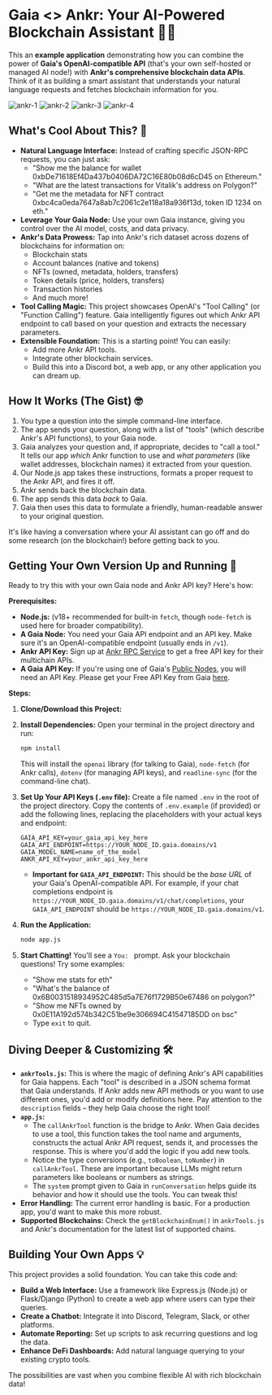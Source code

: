 # Gaia <> Ankr: Your AI-Powered Blockchain Assistant 🤖🔗

This an **example application** demonstrating how you can combine the power of **Gaia's OpenAI-compatible API** (that's your own self-hosted or managed AI node!) with **Ankr's comprehensive blockchain data APIs**. Think of it as building a smart assistant that understands your natural language requests and fetches blockchain information for you.


![ankr-1](https://github.com/user-attachments/assets/cdc76be3-4cf4-4b97-b7da-2b0a516dc895)
![ankr-2](https://github.com/user-attachments/assets/bb3c0f9e-ea21-4b95-82d1-6a38a31bbe8a)
![ankr-3](https://github.com/user-attachments/assets/222199fb-a6a0-4c59-b3b3-045fd2808f82)
![ankr-4](https://github.com/user-attachments/assets/bb1614ba-1e99-46f7-8182-416d4d6eda1f)

## What's Cool About This? 🤩

*   **Natural Language Interface:** Instead of crafting specific JSON-RPC requests, you can just ask:
    *   "Show me the balance for wallet 0xbDe71618Ef4Da437b0406DA72C16E80b08d6cD45 on Ethereum."
    *   "What are the latest transactions for Vitalik's address on Polygon?"
    *   "Get me the metadata for NFT contract 0xbc4ca0eda7647a8ab7c2061c2e118a18a936f13d, token ID 1234 on eth."
*   **Leverage Your Gaia Node:** Use your own Gaia instance, giving you control over the AI model, costs, and data privacy.
*   **Ankr's Data Prowess:** Tap into Ankr's rich dataset across dozens of blockchains for information on:
    *   Blockchain stats
    *   Account balances (native and tokens)
    *   NFTs (owned, metadata, holders, transfers)
    *   Token details (price, holders, transfers)
    *   Transaction histories
    *   And much more!
*   **Tool Calling Magic:** This project showcases OpenAI's "Tool Calling" (or "Function Calling") feature. Gaia intelligently figures out which Ankr API endpoint to call based on your question and extracts the necessary parameters.
*   **Extensible Foundation:** This is a starting point! You can easily:
    *   Add more Ankr API tools.
    *   Integrate other blockchain services.
    *   Build this into a Discord bot, a web app, or any other application you can dream up.

## How It Works (The Gist) 🤓

1.  You type a question into the simple command-line interface.
2.  The app sends your question, along with a list of "tools" (which describe Ankr's API functions), to your Gaia node.
3.  Gaia analyzes your question and, if appropriate, decides to "call a tool." It tells our app *which* Ankr function to use and *what parameters* (like wallet addresses, blockchain names) it extracted from your question.
4.  Our Node.js app takes these instructions, formats a proper request to the Ankr API, and fires it off.
5.  Ankr sends back the blockchain data.
6.  The app sends this data *back* to Gaia.
7.  Gaia then uses this data to formulate a friendly, human-readable answer to your original question.

It's like having a conversation where your AI assistant can go off and do some research (on the blockchain!) before getting back to you.

## Getting Your Own Version Up and Running 🚀

Ready to try this with your own Gaia node and Ankr API key? Here's how:

**Prerequisites:**

*   **Node.js:** (v18+ recommended for built-in `fetch`, though `node-fetch` is used here for broader compatibility).
*   **A Gaia Node:** You need your Gaia API endpoint and an API key. Make sure it's an OpenAI-compatible endpoint (usually ends in `/v1`).
*   **Ankr API Key:** Sign up at [Ankr RPC Service](https://www.ankr.com/rpc/?utm_referral=uLW8gqj8P6) to get a free API key for their multichain APIs.
*   **A Gaia API Key:** If you're using one of Gaia's [Public Nodes](https://docs.gaianet.ai/nodes/), you will need an API Key. Please get your Free API Key from Gaia [here](https://docs.gaianet.ai/getting-started/authentication).

**Steps:**

1.  **Clone/Download this Project:**
2.  **Install Dependencies:**
    Open your terminal in the project directory and run:
    ```bash
    npm install
    ```
    This will install the `openai` library (for talking to Gaia), `node-fetch` (for Ankr calls), `dotenv` (for managing API keys), and `readline-sync` (for the command-line chat).

3.  **Set Up Your API Keys (`.env` file):**
    Create a file named `.env` in the root of the project directory. Copy the contents of `.env.example` (if provided) or add the following lines, replacing the placeholders with your actual keys and endpoint:

    ```env
    GAIA_API_KEY=your_gaia_api_key_here
    GAIA_API_ENDPOINT=https://YOUR_NODE_ID.gaia.domains/v1
    GAIA_MODEL_NAME=name_of_the_model
    ANKR_API_KEY=your_ankr_api_key_here
    ```
    *   **Important for `GAIA_API_ENDPOINT`:** This should be the *base URL* of your Gaia's OpenAI-compatible API. For example, if your chat completions endpoint is `https://YOUR_NODE_ID.gaia.domains/v1/chat/completions`, your `GAIA_API_ENDPOINT` should be `https://YOUR_NODE_ID.gaia.domains/v1`.

4.  **Run the Application:**
    ```bash
    node app.js
    ```

5.  **Start Chatting!**
    You'll see a `You: ` prompt. Ask your blockchain questions! Try some examples:
    *   "Show me stats for eth"
    *   "What's the balance of 0x6B0031518934952C485d5a7E76f1729B50e67486 on polygon?"
    *   "Show me NFTs owned by 0x0E11A192d574b342C51be9e306694C41547185DD on bsc"
    *   Type `exit` to quit.

## Diving Deeper & Customizing 🛠️

*   **`ankrTools.js`:** This is where the magic of defining Ankr's API capabilities for Gaia happens. Each "tool" is described in a JSON schema format that Gaia understands. If Ankr adds new API methods or you want to use different ones, you'd add or modify definitions here. Pay attention to the `description` fields – they help Gaia choose the right tool!
*   **`app.js`:**
    *   The `callAnkrTool` function is the bridge to Ankr. When Gaia decides to use a tool, this function takes the tool name and arguments, constructs the actual Ankr API request, sends it, and processes the response. This is where you'd add the logic if you add new tools.
    *   Notice the type conversions (e.g., `toBoolean`, `toNumber`) in `callAnkrTool`. These are important because LLMs might return parameters like booleans or numbers as strings.
    *   The `system` prompt given to Gaia in `runConversation` helps guide its behavior and how it should use the tools. You can tweak this!
*   **Error Handling:** The current error handling is basic. For a production app, you'd want to make this more robust.
*   **Supported Blockchains:** Check the `getBlockchainEnum()` in `ankrTools.js` and Ankr's documentation for the latest list of supported chains.

## Building Your Own Apps 💡

This project provides a solid foundation. You can take this code and:

*   **Build a Web Interface:** Use a framework like Express.js (Node.js) or Flask/Django (Python) to create a web app where users can type their queries.
*   **Create a Chatbot:** Integrate it into Discord, Telegram, Slack, or other platforms.
*   **Automate Reporting:** Set up scripts to ask recurring questions and log the data.
*   **Enhance DeFi Dashboards:** Add natural language querying to your existing crypto tools.

The possibilities are vast when you combine flexible AI with rich blockchain data!
